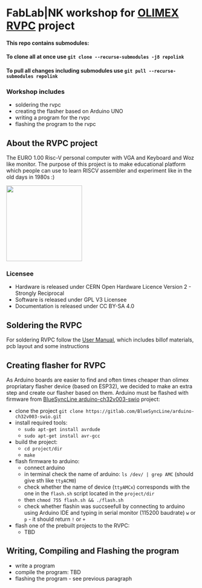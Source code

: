 # FabLab|NK workshop for [OLIMEX RVPC](https://github.com/OLIMEX/RVPC) project 

#### This repo contains submodules: 

#### To clone all at once use `git clone --recurse-submodules -j8 repolink`

#### To pull all changes including submodules use `git pull --recurse-submodules repolink`

### Workshop includes
 - soldering the rvpc
 - creating the flasher based on Arduino UNO
 - writing a program for the rvpc
 - flashing the program to the rvpc

## About the RVPC project

The EURO 1.00 Risc-V personal computer with VGA and Keyboard and Woz like monitor. The purpose of this project is to make educational platform which people can use to learn RISCV assembler and experiment like in the old days in 1980s :)

<img src="DOCUMENTS/RVPC-1.jpg" height=200>

### Licensee
* Hardware is released under CERN Open Hardware Licence Version 2 - Strongly Reciprocal
* Software is released under GPL V3 Licensee
* Documentation is released under CC BY-SA 4.0

## Soldering the RVPC
For soldering RVPC follow the [User Manual](https://github.com/fablabnk/RVPCWorkshop/blob/main/DOCUMENTS/RVPC-user-manual.pdf), which includes billof materials, pcb layout and some instructions

## Creating flasher for RVPC
As Arduino boards are easier to find and often times cheaper than olimex propriatary flasher device (based on ESP32), we decided to make an extra step and create our flasher based on them.
Arduino must be flashed with firmware from [BlueSyncLine arduino-ch32v003-swio](https://gitlab.com/BlueSyncLine/arduino-ch32v003-swio) project:
 - clone the project `git clone https://gitlab.com/BlueSyncLine/arduino-ch32v003-swio.git`
 - install required tools:
    - `sudo apt-get install avrdude`
    - `sudo apt-get install avr-gcc`
 - build the project:
    - `cd project/dir`
    - `make`
 - flash firmware to arduino:
    - connect arduino
    - in terminal check the name of arduino: `ls /dev/ | grep AMC` (should give sth like `ttyACM0`)
    - check whether the name of device (`ttyAMCx`) corresponds with the one in the `flash.sh` script located in the `project/dir`
    - then `chmod 755 flash.sh && ./flash.sh`
    - check whether flashin was succseefull by connecting to arduino using Arduino IDE and typing in serial monitor (115200 baudrate) `w` or `p` - it should return `!` or `+`
 - flash one of the prebuilt projects to the RVPC:
    - TBD

## Writing, Compiling and Flashing the program
 - write a program
 - compile the program: TBD
 - flashing the program - see previous paragraph
